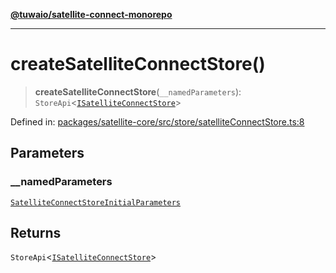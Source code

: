 [**@tuwaio/satellite-connect-monorepo**](../../../README.md)

***

# createSatelliteConnectStore()

> **createSatelliteConnectStore**(`__namedParameters`): `StoreApi`\<[`ISatelliteConnectStore`](../type-aliases/ISatelliteConnectStore.md)\>

Defined in: [packages/satellite-core/src/store/satelliteConnectStore.ts:8](https://github.com/TuwaIO/satellite-connect/blob/46085d28e0b4ff146f6da7e03a614830032927cd/packages/satellite-core/src/store/satelliteConnectStore.ts#L8)

## Parameters

### \_\_namedParameters

[`SatelliteConnectStoreInitialParameters`](../type-aliases/SatelliteConnectStoreInitialParameters.md)

## Returns

`StoreApi`\<[`ISatelliteConnectStore`](../type-aliases/ISatelliteConnectStore.md)\>
